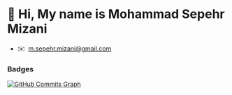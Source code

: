 👋 Hi, My name is Mohammad Sepehr Mizani
===============================


* ✉️  [m.sepehr.mizani@gmail.com](mailto:m.sepehr.mizani@gmail.com)



### Badges
<!-- 
[![Top Langs](https://github-readme-stats.vercel.app/api/top-langs/?username=sepehrmizani&count_private=true&title_color=37DF31&text_color=45b5ff&icon_color=84cc16&bg_color=000000&hide_border=true&locale=en&custom_title=Top%20%Languages&hide=hack,scss,sass,css,html&langs_count=10)](https://github.com/anuraghazra/github-readme-stats)
 -->

<a href="http://www.github.com/Reza-Javadpour"><img src="https://activity-graph.herokuapp.com/graph?username=sepehrmizani&&theme=chartreuse-dark&area=true&hide_border=true&custom_title=GitHub%20Commits%20Graph" alt="GitHub Commits Graph" /></a>



<div style="text-align: center;"> <img src="https://github-readme-stats.vercel.app/api?username=sepehrmizani&count_private=true&show_icons=true&count_private=true&theme=dark&include_all_commits=true" alt=""> </div>
<!--
**sepehrmizani/sepehrmizani** is a ✨ _special_ ✨ repository because its `README.md` (this file) appears on your GitHub profile.

Here are some ideas to get you started:

- 🔭 I’m currently working on ...
- 🌱 I’m currently learning ...
- 👯 I’m looking to collaborate on ...
- 🤔 I’m looking for help with ...
- 💬 Ask me about ...
- 📫 How to reach me: ...
- 😄 Pronouns: ...
- ⚡ Fun fact: ...
-->
